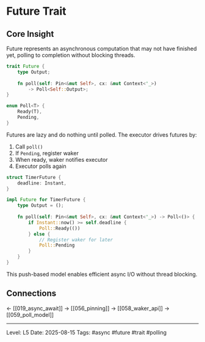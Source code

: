 # Future Trait

## Core Insight
Future represents an asynchronous computation that may not have finished yet, polling to completion without blocking threads.

```rust
trait Future {
    type Output;
    
    fn poll(self: Pin<&mut Self>, cx: &mut Context<'_>) 
        -> Poll<Self::Output>;
}

enum Poll<T> {
    Ready(T),
    Pending,
}
```

Futures are lazy and do nothing until polled. The executor drives futures by:
1. Call `poll()`
2. If `Pending`, register waker
3. When ready, waker notifies executor
4. Executor polls again

```rust
struct TimerFuture {
    deadline: Instant,
}

impl Future for TimerFuture {
    type Output = ();
    
    fn poll(self: Pin<&mut Self>, cx: &mut Context<'_>) -> Poll<()> {
        if Instant::now() >= self.deadline {
            Poll::Ready(())
        } else {
            // Register waker for later
            Poll::Pending
        }
    }
}
```

This push-based model enables efficient async I/O without thread blocking.

## Connections
← [[019_async_await]]
→ [[056_pinning]]
→ [[058_waker_api]]
→ [[059_poll_model]]

---
Level: L5
Date: 2025-08-15
Tags: #async #future #trait #polling